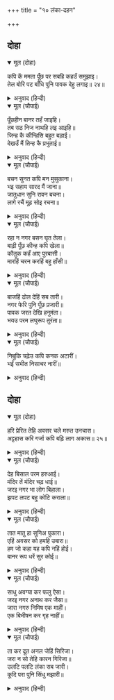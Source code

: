 +++
title = "१० लंका-दहन"

+++


## दोहा


<details open><summary>मूल (दोहा)</summary>

कपि कें ममता पूंँछ पर सबहि कहउँ समुझाइ।  
तेल बोरि पट बाँधि पुनि पावक देहु लगाइ॥ २४॥
</details>

<details><summary>अनुवाद (हिन्दी)</summary>

मी सर्वांना समजावून सांगतो की, वानराचे प्रेम त्याच्या शेपटीवर असते. म्हणून तेलात कपडे बुडवून ते याच्या शेपटीला गुंडाळा आणि आग लावून द्या.॥ २४॥
</details>

<details open><summary>मूल (चौपाई)</summary>

पूँछहीन बानर तहँ जाइहि।  
तब सठ निज नाथहि लइ आइहि॥  
जिन्ह कै कीन्हिसि बहुत बड़ाई।  
देखउँ मैं तिन्ह कै प्रभुताई॥
</details>

<details><summary>अनुवाद (हिन्दी)</summary>

जेव्हा शेपटीविना हा वानर आपल्या स्वामीजवळ जाईल, तेव्हा हा मूर्ख आपल्या मालकाला घेऊन येईल. ज्याचा याने फार मोठेपणा सांगितला आहे, जरा त्याचे सामर्थ्य तर मला पाहू द्या.’॥ १॥
</details>

<details open><summary>मूल (चौपाई)</summary>

बचन सुनत कपि मन मुसुकाना।  
भइ सहाय सारद मैं जाना॥  
जातुधान सुनि रावन बचना।  
लागे रचैं मूढ़ सोइ रचना॥
</details>

<details><summary>अनुवाद (हिन्दी)</summary>

हे ऐकताच हनुमान मनात हसला. तो मनात म्हणाला, ‘सरस्वती ही अशी बुद्धी देण्यास साहाय्यक झाली आहे.’ रावणाचे ऐकून मूर्ख राक्षस शेपटीला आग लावण्याची तयारी करू लागले.॥ २॥
</details>

<details open><summary>मूल (चौपाई)</summary>

रहा न नगर बसन घृत तेला।  
बाढ़ी पूँछ कीन्ह कपि खेला॥  
कौतुक कहँ आए पुरबासी।  
मारहिं चरन करहिं बहु हाँसी॥
</details>

<details><summary>अनुवाद (हिन्दी)</summary>

शेपटाला गुंडाळण्यासाठी इतके कपडे व तेल लागले की नगरामध्ये कापड, तूप आणि तेल उरले नाही. हनुमानाने अशी गंमत केली की, शेपटी वाढत गेली. नगरवासी लोक मजा पाहू लागले. ते हनुमानाला लाथा मारीत होते आणि त्याची चेष्टा करीत होते.॥ ३॥
</details>

<details open><summary>मूल (चौपाई)</summary>

बाजहिं ढोल देहिं सब तारी।  
नगर फेरि पुनि पूँछ प्रजारी॥  
पावक जरत देखि हनुमंता।  
भयउ परम लघुरूप तुरंता॥
</details>

<details><summary>अनुवाद (हिन्दी)</summary>

ढोल वाजत होते, लोक टाळ्या वाजवत होते. हनुमानाला तशा अवस्थेत नगरात फिरवून मग शेपटीला आग लावून दिली. अग्नी पेटल्याचे पाहून हनुमानाने एकदम छोटे रूप घेतले.॥ ४॥
</details>

<details open><summary>मूल (चौपाई)</summary>

निबुकि चढ़ेउ कपि कनक अटारीं।  
भईं सभीत निसाचर नारीं॥
</details>

<details><summary>अनुवाद (हिन्दी)</summary>

बंधनातून मुक्त होऊन तो सोन्याच्या गच्च्यांवर चढला. त्याला पाहून राक्षसांच्या स्त्रिया घाबरून गेल्या.॥ ५॥
</details>

## दोहा


<details open><summary>मूल (दोहा)</summary>

हरि प्रेरित तेहि अवसर चले मरुत उनचास।  
अट्टहास करि गर्जा कपि बढ़ि लाग अकास॥ २५॥
</details>

<details><summary>अनुवाद (हिन्दी)</summary>

त्यावेळी भगवंतांच्या प्रेरणेने एकोणपन्नासही वारे वाहू लागले. हनुमानाने खदखदा हसून गर्जना केली आणि आकार वाढवून तो आकाशाला टेकला.॥ २५॥
</details>

<details open><summary>मूल (चौपाई)</summary>

देह बिसाल परम हरुआई।  
मंदिर तें मंदिर चढ़ धाई॥  
जरइ नगर भा लोग बिहाला।  
झपट लपट बहु कोटि कराला॥
</details>

<details><summary>अनुवाद (हिन्दी)</summary>

देह मोठा विशाल, पण फारच चपळ होता. तो धावत-धावत एका महालावरून, दुसऱ्या महालावर चढत होता. नगर जळू लागले, लोकांचे हाल होऊ लागले. आगीच्या कोटॺावधी भयंकर ज्वाळा अंगावर येऊ लागल्या.॥ १॥
</details>

<details open><summary>मूल (चौपाई)</summary>

तात मातु हा सुनिअ पुकारा।  
एहिं अवसर को हमहि उबारा॥  
हम जो कहा यह कपि नहिं होई।  
बानर रूप धरें सुर कोई॥
</details>

<details><summary>अनुवाद (हिन्दी)</summary>

‘अरे बाप रे, अग आई, यावेळी आम्हांला कोण वाचवणार?’ चोहीकडे असाच ओरडा ऐकू येत होता. ‘आम्ही पूर्वीच सांगितले होते की, हा वानर नसून वानराचे रूप घेतलेला कुणी देव आहे.॥ २॥
</details>

<details open><summary>मूल (चौपाई)</summary>

साधु अवग्या कर फलु ऐसा।  
जरइ नगर अनाथ कर जैसा॥  
जारा नगरु निमिष एक माहीं।  
एक बिभीषन कर गृह नाहीं॥
</details>

<details><summary>अनुवाद (हिन्दी)</summary>

साधूच्या अपमानाचे असेच फळ असते. नगर अनाथांच्या नगराप्रमाणे जळत आहे.’ हनुमानाने एकाच क्षणात संपूर्ण नगर जाळून टाकले. फक्त बिभीषणाचे घर जाळले नाही.॥ ३॥
</details>

<details open><summary>मूल (चौपाई)</summary>

ता कर दूत अनल जेहिं सिरिजा।  
जरा न सो तेहि कारन गिरिजा॥  
उलटि पलटि लंका सब जारी।  
कूदि परा पुनि सिंधु मझारी॥
</details>

<details><summary>अनुवाद (हिन्दी)</summary>

शिव म्हणतात, ‘हे पार्वती, ज्यांनी अग्नी निर्माण केला, त्यांचाच दूत हनुमान आहे. म्हणून तो अग्नीमुळे भाजला नाही. हनुमानाने आलटून-पालटून सर्व लंका जाळून टाकली. मग त्याने समुद्रात उडी घेतली.॥ ४॥
</details>
